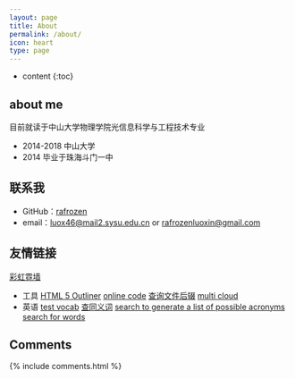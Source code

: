 ```yaml
---
layout: page
title: About
permalink: /about/
icon: heart
type: page
---
```


* content
{:toc}

## about me

目前就读于中山大学物理学院光信息科学与工程技术专业

* 2014-2018 中山大学
* 2014 毕业于珠海斗门一中

## 联系我

* GitHub：[rafrozen](https://github.com/rafrozen)
* email：luox46@mail2.sysu.edu.cn or rafrozenluoxin@gmail.com

## 友情链接

[彩虹霓墙](http://luoml.xyz)

- 工具
[HTML 5 Outliner](https://gsnedders.html5.org/outliner/)
[online code](http://ideone.com/)
[查询文件后辍](https://fileinfo.com/)
[multi cloud](https://www.multcloud.com/home#add_drive)
- 英语
[test vocab](http://testyourvocab.com/)
[查同义词](http://linggle.com/)
[search to generate a list of possible acronyms](http://acronymify.com/)
[search for words](http://www.netspeak.org)
## Comments

{% include comments.html %}
